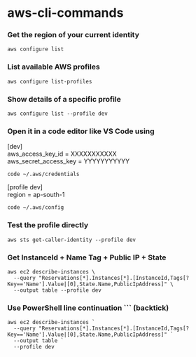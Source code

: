 # aws-cli-commands

### Get the region of your current identity
```
aws configure list
```
### List available AWS profiles
```
aws configure list-profiles
```
### Show details of a specific profile
```
aws configure list --profile dev

```
### Open it in a code editor like VS Code using <br>
[dev] <br>
aws_access_key_id = XXXXXXXXXXX <br>
aws_secret_access_key = YYYYYYYYYYY

```
code ~/.aws/credentials
```
[profile dev] <br>
region = ap-south-1

```
code ~/.aws/config
```
### Test the profile directly
```
aws sts get-caller-identity --profile dev

```
### Get InstanceId + Name Tag + Public IP + State
```
aws ec2 describe-instances \
  --query "Reservations[*].Instances[*].[InstanceId,Tags[?Key=='Name'].Value|[0],State.Name,PublicIpAddress]" \
  --output table --profile dev
```
### Use PowerShell line continuation ``` (backtick)
```
aws ec2 describe-instances `
  --query "Reservations[*].Instances[*].[InstanceId,Tags[?Key=='Name'].Value|[0],State.Name,PublicIpAddress]" `
  --output table `
  --profile dev
```

